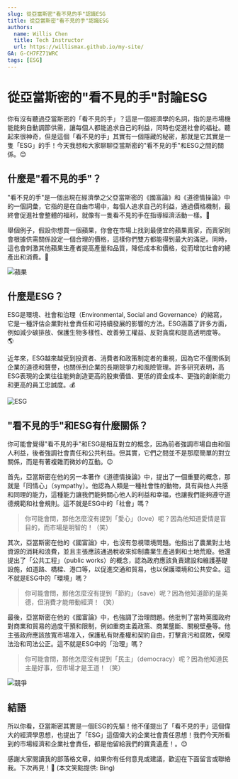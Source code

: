 ```yaml
---
slug: 從亞當斯密"看不見的手"認識ESG
title: 從亞當斯密"看不見的手"認識ESG
authors:
  name: Willis Chen
  title: Tech Instructor
  url: https://willismax.github.io/my-site/
GA: G-CH7FZ71WRC
tags: [ESG]
---
```


# 從亞當斯密的"看不見的手"討論ESG

你有沒有聽過亞當斯密的「看不見的手」？這是一個經濟學的名詞，指的是市場機能能夠自動調節供需，讓每個人都能追求自己的利益，同時也促進社會的福祉。聽起來很神奇，但是這個「看不見的手」其實有一個隱藏的秘密，那就是它其實是一隻「ESG」的手！今天我想和大家聊聊亞當斯密的"看不見的手"和ESG之間的關係。😊

## 什麼是"看不見的手"？

"看不見的手"是一個出現在經濟學之父亞當斯密的《國富論》和《道德情操論》中的一個詞彙，它指的是在自由市場中，每個人追求自己的利益，通過價格機制，最終會促進社會整體的福利，就像有一隻看不見的手在指導經濟活動一樣。👋

舉個例子，假設你想買一個蘋果，你會在市場上找到最便宜的蘋果賣家，而賣家則會根據供需關係設定一個合理的價格，這樣你們雙方都能得到最大的滿足。同時，這也會刺激其他蘋果生產者提高產量和品質，降低成本和價格，從而增加社會的總產出和消費。🍎

![蘋果](https://source.unsplash.com/960x640/?apple)

## 什麼是ESG？

ESG是環境、社會和治理（Environmental, Social and Governance）的縮寫，它是一種評估企業對社會責任和可持續發展的影響的方法。ESG涵蓋了許多方面，例如減少碳排放、保護生物多樣性、改善勞工權益、反對貪腐和提高透明度等。🌎

近年來，ESG越來越受到投資者、消費者和政策制定者的重視，因為它不僅關係到企業的道德和聲譽，也關係到企業的長期競爭力和風險管理。許多研究表明，高ESG表現的企業往往能夠創造更高的股東價值、更低的資金成本、更強的創新能力和更高的員工忠誠度。💰

![ESG](https://source.unsplash.com/960x640/?esg)

## "看不見的手"和ESG有什麼關係？

你可能會覺得"看不見的手"和ESG是相互對立的概念，因為前者強調市場自由和個人利益，後者強調社會責任和公共利益。但其實，它們之間並不是那麼簡單的對立關係，而是有著複雜而微妙的互動。😉

首先，亞當斯密在他的另一本著作《道德情操論》中，提出了一個重要的概念，那就是「同情心」（sympathy）。他認為人類是一種社會性的動物，具有與他人共感和同理的能力，這種能力讓我們能夠關心他人的利益和幸福，也讓我們能夠遵守道德規範和社會規則。這不就是ESG中的「社會」嗎？

> 你可能會問，那他怎麼沒有提到「愛心」（love）呢？因為他知道愛情是盲目的，而市場是明智的！（笑）

其次，亞當斯密在他的《國富論》中，也沒有忽視環境問題。他指出了農業對土地資源的消耗和浪費，並且主張應該通過稅收來抑制農業生產過剩和土地荒廢。他還提出了「公共工程」（public works）的概念，認為政府應該負責建設和維護基礎設施，如道路、橋樑、港口等，以促進交通和貿易，也以保護環境和公共安全。這不就是ESG中的「環境」嗎？

> 你可能會問，那他怎麼沒有提到「節約」（save）呢？因為他知道節約是美德，但消費才能帶動經濟！（笑）

最後，亞當斯密在他的《國富論》中，也強調了治理問題。他批判了當時英國政府對商業和貿易的過度干預和限制，例如重商主義政策、商業壟斷、關稅壁壘等。他主張政府應該放寬市場准入，保護私有財產權和契約自由，打擊貪污和腐敗，保障法治和司法公正。這不就是ESG中的「治理」嗎？

> 你可能會問，那他怎麼沒有提到「民主」（democracy）呢？因為他知道民主是好事，但市場才是王道！（笑）


![競爭](https://source.unsplash.com/960x640/?competition)

## 結語

所以你看，亞當斯密其實是一個ESG的先驅！他不僅提出了「看不見的手」這個偉大的經濟學思想，也提出了「ESG」這個偉大的企業社會責任思想！我們今天所看到的市場經濟和企業社會責任，都是他留給我們的寶貴遺產！。😊

感謝大家閱讀我的部落格文章，如果你有任何意見或建議，歡迎在下面留言或聯絡我。下次再見！👋
(本文笑點提供: Bing)